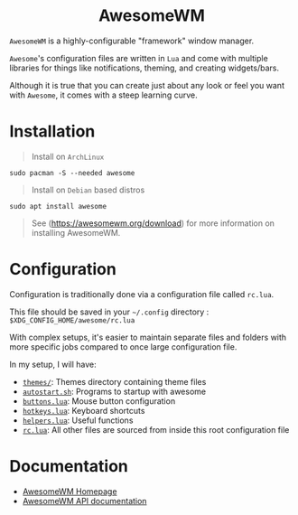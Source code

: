 <div align="center">
  
# AwesomeWM
  
</div>

  
`AwesomeWM` is a highly-configurable "framework" window manager.

`Awesome`'s configuration files are written in `Lua` and come with multiple libraries for things like notifications, theming, and creating widgets/bars.

Although it is true that you can create just about any look or feel you want with `Awesome`, it comes with a steep learning curve.



# Installation

> Install on `ArchLinux`
```shell
sudo pacman -S --needed awesome
```

> Install on `Debian` based distros
```shell
sudo apt install awesome
```

> See (https://awesomewm.org/download) for more information on installing AwesomeWM.


# Configuration

Configuration is traditionally done via a configuration file called `rc.lua`.

This file should be saved in your `~/.config` directory
: `$XDG_CONFIG_HOME/awesome/rc.lua`

With complex setups, it's easier to maintain separate files and folders with more specific jobs compared to once large configuration file.


In my setup, I will have:

<!--
*[`lain/`](/.config/awesome/): very useful external library
-->
* [`themes/`](/.config/awesome/themes): Themes directory containing theme files
* [`autostart.sh`](/.config/awesome/autostart.sh): Programs to startup with awesome
* [`buttons.lua`](/.config/awesome/buttons.lua): Mouse button configuration
* [`hotkeys.lua`](/.config/awesome/hotkeys.lua): Keyboard shortcuts
* [`helpers.lua`](/.config/awesome/helpers.lua): Useful functions
* [`rc.lua`](/.config/awesome/rc.lua): All other files are sourced from inside this root configuration file

# Documentation

* [AwesomeWM Homepage](https://awesomewm.org)
* [AwesomeWM API documentation](https://awesomewm.org/doc/api)
